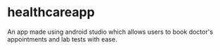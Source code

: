 # healthcareapp
An app made using android studio which allows users to book doctor's appointments and lab tests with ease.
